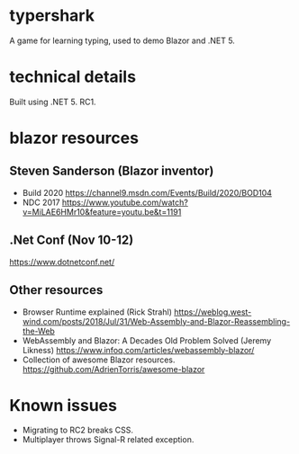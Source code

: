 # typershark
A game for learning typing, used to demo Blazor and .NET 5.

# technical details
Built using .NET 5. RC1.

# blazor resources

## Steven Sanderson (Blazor inventor)
- Build 2020
   https://channel9.msdn.com/Events/Build/2020/BOD104 
- NDC 2017
  https://www.youtube.com/watch?v=MiLAE6HMr10&feature=youtu.be&t=1191

## .Net Conf (Nov 10-12)
https://www.dotnetconf.net/

## Other resources
- Browser Runtime explained (Rick Strahl)
  https://weblog.west-wind.com/posts/2018/Jul/31/Web-Assembly-and-Blazor-Reassembling-the-Web
- WebAssembly and Blazor: A Decades Old Problem Solved (Jeremy Likness)
  https://www.infoq.com/articles/webassembly-blazor/
- Collection of awesome Blazor resources.
  https://github.com/AdrienTorris/awesome-blazor

# Known issues
- Migrating to RC2 breaks CSS.
- Multiplayer throws Signal-R related exception.

